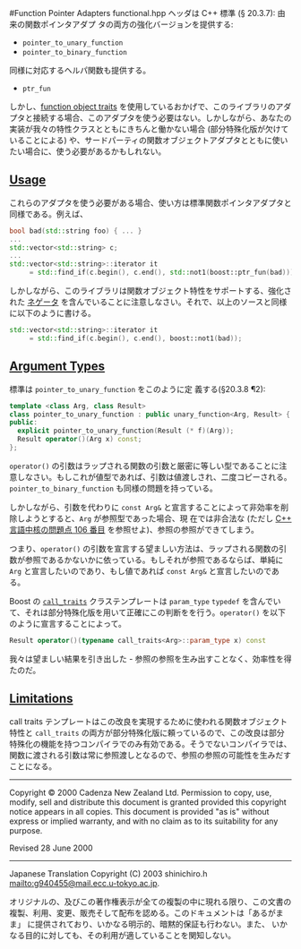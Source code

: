 #Function Pointer Adapters
functional.hpp ヘッダは C++ 標準 (§ 20.3.7): 由来の関数ポインタアダプ タの両方の強化バージョンを提供する:

- `pointer_to_unary_function`
- `pointer_to_binary_function`

同様に対応するヘルパ関数も提供する。

- `ptr_fun`

しかし、[function object traits](./function_traits.md) を使用しているおかげで、このライブラリのアダプタと接続する場合、このアダプタを使う必要はない。しかしながら、あなたの実装が我々の特性クラスとともにきちんと働かない場合 (部分特殊化版が欠けていることによる) や、サードパーティの関数オブジェクトアダプタとともに使いたい場合に、使う必要があるかもしれない。


## <a name="usage" href="#usage">Usage</a>
これらのアダプタを使う必要がある場合、使い方は標準関数ポインタアダプタと同様である。例えば、

```cpp
bool bad(std::string foo) { ... }
...
std::vector<std::string> c;
...
std::vector<std::string>::iterator it
     = std::find_if(c.begin(), c.end(), std::not1(boost::ptr_fun(bad)));
```

しかしながら、このライブラリは関数オブジェクト特性をサポートする、強化された [ネゲータ](./negators.md) を含んでいることに注意しなさい。それで、以上のソースと同様に以下のように書ける。

```cpp
std::vector<std::string>::iterator it
     = std::find_if(c.begin(), c.end(), boost::not1(bad));
```


## <a name="arguments" href="#arguments">Argument Types</a>
標準は `pointer_to_unary_function` をこのように定 義する(§20.3.8 ¶2):

```cpp
template <class Arg, class Result>
class pointer_to_unary_function : public unary_function<Arg, Result> {
public:
  explicit pointer_to_unary_function(Result (* f)(Arg));
  Result operator()(Arg x) const;
};
```

`operator()` の引数はラップされる関数の引数と厳密に等しい型であることに注意しなさい。もしこれが値型であれば、引数は値渡しされ、二度コピーされる。`pointer_to_binary_function` も同様の問題を持っている。

しかしながら、引数を代わりに `const Arg&` と宣言することによって非効率を削除しようとすると、`Arg` が参照型であった場合、現 在では非合法な (ただし [C++ 言語中核の問題点 106 番目](http://www.open-std.org/jtc1/sc22/wg21/docs/cwg_defects.html#106) を参照せよ)、参照の参照ができてしまう。

つまり、`operator()` の引数を宣言する望ましい方法は、ラップされる関数の引数が参照であるかないかに依っている。もしそれが参照であるならば、単純に `Arg` と宣言したいのであり、もし値であれば `const Arg&` と宣言したいのである。

Boost の [`call_traits`](../utility/call_traits.md.nolink) クラステンプレートは `param_type` `typedef` を含んでいて、それは部分特殊化版を用いて正確にこの判断をを行う。`operator()` を以下のように宣言することによって。

```cpp
Result operator()(typename call_traits<Arg>::param_type x) const
```

我々は望ましい結果を引き出した - 参照の参照を生み出すことなく、効率性を得たのだ。


## <a name="limitations" href="#limitations">Limitations</a>
call traits テンプレートはこの改良を実現するために使われる関数オブジェクト特性と `call_traits` の両方が部分特殊化版に頼っているので、この改良は部分特殊化の機能を持つコンパイラでのみ有効である。そうでないコンパイラでは、関数に渡される引数は常に参照渡しとなるので、参照の参照の可能性を生みだすことになる。


***
Copyright © 2000 Cadenza New Zealand Ltd. Permission to copy, use, modify, sell and distribute this document is granted provided this copyright notice appears in all copies. This document is provided "as is" without express or implied warranty, and with no claim as to its suitability for any purpose.

Revised 28 June 2000


***
Japanese Translation Copyright (C) 2003 shinichiro.h <mailto:g940455@mail.ecc.u-tokyo.ac.jp>.

オリジナルの、及びこの著作権表示が全ての複製の中に現れる限り、この文書の 複製、利用、変更、販売そして配布を認める。このドキュメントは「あるがまま」 に提供されており、いかなる明示的、暗黙的保証も行わない。また、 いかなる目的に対しても、その利用が適していることを関知しない。
